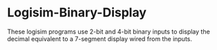 # Logisim-Binary-Display
These logisim programs use 2-bit and 4-bit binary inputs to display the decimal equivalent to a 7-segment display wired from the inputs.
